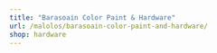 ```yaml
---
title: "Barasoain Color Paint & Hardware"
url: /malolos/barasoain-color-paint-and-hardware/
shop: hardware
---
```

